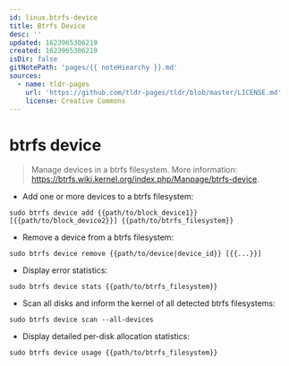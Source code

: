 ```yaml
---
id: linux.btrfs-device
title: Btrfs Device
desc: ''
updated: 1623965306219
created: 1623965306219
isDir: false
gitNotePath: 'pages/{{ noteHiearchy }}.md'
sources:
  - name: tldr-pages
    url: 'https://github.com/tldr-pages/tldr/blob/master/LICENSE.md'
    license: Creative Commons
---
```

# btrfs device

> Manage devices in a btrfs filesystem.
> More information: <https://btrfs.wiki.kernel.org/index.php/Manpage/btrfs-device>.

- Add one or more devices to a btrfs filesystem:

`sudo btrfs device add {{path/to/block_device1}} [{{path/to/block_device2}}] {{path/to/btrfs_filesystem}}`

- Remove a device from a btrfs filesystem:

`sudo btrfs device remove {{path/to/device|device_id}} [{{...}}]`

- Display error statistics:

`sudo btrfs device stats {{path/to/btrfs_filesystem}}`

- Scan all disks and inform the kernel of all detected btrfs filesystems:

`sudo btrfs device scan --all-devices`

- Display detailed per-disk allocation statistics:

`sudo btrfs device usage {{path/to/btrfs_filesystem}}`


